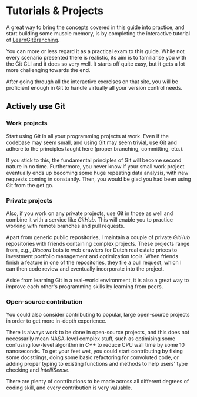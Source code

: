 # Tutorials & Projects

A great way to bring the concepts covered in this guide into practice, and start building some muscle memory, is by completing the interactive tutorial of [LearnGitBranching](https://learngitbranching.js.org/). 

You can more or less regard it as a practical exam to this guide. While not every scenario presented there is realistic, its aim is to familiarise you with the Git CLI and it does so very well. It starts off quite easy, but it gets a lot more challenging towards the end.

After going through all the interactive exercises on that site, you will be proficient enough in Git to handle virtually all your version control needs.

## Actively use Git

### Work projects

Start using Git in all your programming projects at work. Even if the codebase may seem small, and using Git may seem trivial, use Git and adhere to the principles taught here (proper branching, committing, etc.).

If you stick to this, the fundamental principles of Git will become second nature in no time. Furthermore, you never know if your small work project eventually ends up becoming some huge repeating data analysis, with new requests coming in constantly. Then, you would be glad you had been using Git from the get go.

### Private projects

Also, if you work on any private projects, use Git in those as well and combine it with a service like *GitHub*. This will enable you to practice working with remote branches and pull requests.

Apart from generic public repositories, I maintain a couple of private *GitHub* repositories with friends containing complex projects. These projects range from, e.g., *Discord* bots to web crawlers for Dutch real estate prices to investment portfolio management and optimization tools. When friends finish a feature in one of the repositories, they file a pull request, which I can then code review and eventually incorporate into the project.

Aside from learning Git in a real-world environment, it is also a great way to improve each other's programming skills by learning from peers.

### Open-source contribution

You could also consider contributing to popular, large open-source projects in order to get more in-depth experience. 

There is always work to be done in open-source projects, and this does not necessarily mean NASA-level complex stuff, such as optimising some confusing low-level algorithm in *C++* to reduce CPU wall time by some 10 nanoseconds. To get your feet wet, you could start contributing by fixing some docstrings, doing some basic refactoring for convoluted code, or adding proper typing to existing functions and methods to help users' type checking and *IntelliSense*.

There are plenty of contributions to be made across all different degrees of coding skill, and every contribution is very valuable.
